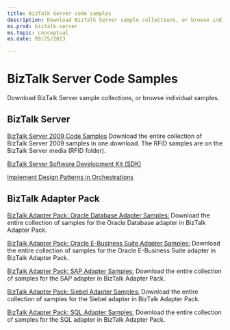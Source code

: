 ```yaml
---
title: BizTalk Server code samples
description: Download BizTalk Server sample collections, or browse individual samples.
ms.prod: biztalk-server
ms.topic: conceptual
ms.date: 09/25/2023

---
```

# BizTalk Server Code Samples

Download BizTalk Server sample collections, or browse individual samples.

## BizTalk Server

[BizTalk Server 2009 Code Samples](https://go.microsoft.com/fwlink/?LinkId=146129)
Download the entire collection of BizTalk Server 2009 samples in one download. The RFID samples are on the BizTalk Server media (RFID folder).

[BizTalk Server Software Development Kit (SDK)](../core/samples-in-the-sdk.md)

[Implement Design Patterns in Orchestrations](../core/implementing-design-patterns-in-orchestrations.md)

## BizTalk Adapter Pack

[BizTalk Adapter Pack: Oracle Database Adapter Samples:](https://download.microsoft.com/download/6/9/E/69EFB64E-7972-4E4D-89AF-EF78C7B1A08F/Oracle%20Database%20Adapter%20Samples.exe)
Download the entire collection of samples for the Oracle Database adapter in BizTalk Adapter Pack.

[BizTalk Adapter Pack: Oracle E-Business Suite Adapter Samples:](https://download.microsoft.com/download/8/3/6/836A5E37-2FE2-4478-BEC1-4E9D12644282/Oracle%20E-Business%20Suite%20Adapter%20Samples.exe)
Download the entire collection of samples for the Oracle E-Business Suite adapter in BizTalk Adapter Pack.

[BizTalk Adapter Pack: SAP Adapter Samples:](https://download.microsoft.com/download/1/3/F/13F12985-DEBB-48FD-87B0-A8B0EDD95C26/SAP%20Adapter%20Samples.exe)
Download the entire collection of samples for the SAP adapter in BizTalk Adapter Pack.

[BizTalk Adapter Pack: Siebel Adapter Samples:](https://download.microsoft.com/download/2/0/E/20EADDDB-6CFC-4028-B238-FE23D2EF4DC5/Siebel%20Adapter%20Samples.exe)
Download the entire collection of samples for the Siebel adapter in BizTalk Adapter Pack.

[BizTalk Adapter Pack: SQL Adapter Samples:](https://download.microsoft.com/download/C/B/1/CB11E03F-1D3D-41D1-A2F1-F31476B3DA83/SQL%20Adapter%20Samples.exe)
Download the entire collection of samples for the SQL adapter in BizTalk Adapter Pack.
